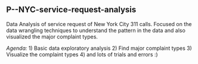 ## P--NYC-service-request-analysis

Data Analysis of service request of New York City 311 calls.
Focused on the data wrangling techniques to understand the pattern in the data and also visualized the major complaint types. 



  _Agenda:_
    1) Basic data exploratory analysis 
    2) Find major complaint types
    3) Visualize the complaint types
    4) and lots of trials and errors :)
